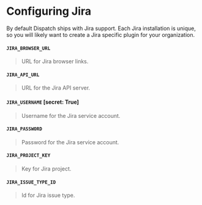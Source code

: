 # Configuring Jira

By default Dispatch ships with Jira support. Each Jira installation is unique, so you will likely want to create a Jira specific plugin for your organization.

#### `JIRA_BROWSER_URL`

> URL for Jira browser links.

#### `JIRA_API_URL`

> URL for the Jira API server.

#### `JIRA_USERNAME` \[secret: True\]

> Username for the Jira service account.

#### `JIRA_PASSWORD`

> Password for the Jira service account.

#### `JIRA_PROJECT_KEY`

> Key for Jira project.

#### `JIRA_ISSUE_TYPE_ID`

> Id for Jira issue type.

